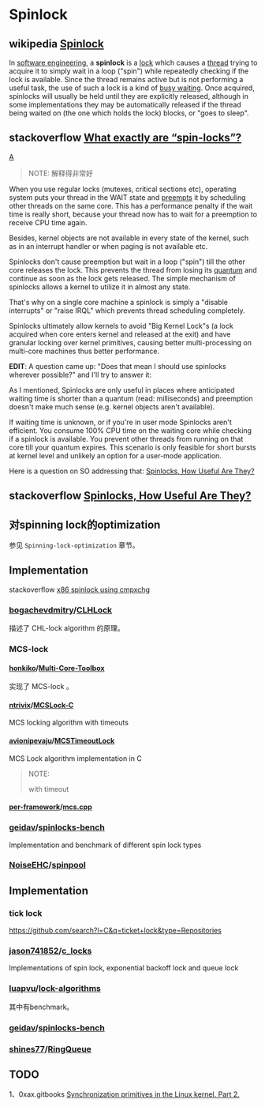 # Spinlock



## wikipedia [Spinlock](https://en.wikipedia.org/wiki/Spinlock)

In [software engineering](https://en.wikipedia.org/wiki/Software_engineering), a **spinlock** is a [lock](https://en.wikipedia.org/wiki/Lock_(computer_science)) which causes a [thread](https://en.wikipedia.org/wiki/Thread_(computer_science)) trying to acquire it to simply wait in a loop ("spin") while repeatedly checking if the lock is available. Since the thread remains active but is not performing a useful task, the use of such a lock is a kind of [busy waiting](https://en.wikipedia.org/wiki/Busy_waiting). Once acquired, spinlocks will usually be held until they are explicitly released, although in some implementations they may be automatically released if the thread being waited on (the one which holds the lock) blocks, or "goes to sleep".

## stackoverflow [What exactly are “spin-locks”?](https://stackoverflow.com/questions/1957398/what-exactly-are-spin-locks)

[A](https://stackoverflow.com/a/1957464)

> NOTE: 解释得非常好

When you use regular locks (mutexes, critical sections etc), operating system puts your thread in the WAIT state and [preempts](https://en.wikipedia.org/wiki/Preemption_(computing)) it by scheduling other threads on the same core. This has a performance penalty if the wait time is really short, because your thread now has to wait for a preemption to receive CPU time again.

Besides, kernel objects are not available in every state of the kernel, such as in an interrupt handler or when paging is not available etc.

Spinlocks don't cause preemption but wait in a loop ("spin") till the other core releases the lock. This prevents the thread from losing its [quantum](https://en.wikipedia.org/wiki/Preemption_(computing)#Time_slice) and continue as soon as the lock gets released. The simple mechanism of spinlocks allows a kernel to utilize it in almost any state.

That's why on a single core machine a spinlock is simply a "disable interrupts" or "raise IRQL" which prevents thread scheduling completely.

Spinlocks ultimately allow kernels to avoid "Big Kernel Lock"s (a lock acquired when core enters kernel and released at the exit) and have granular locking over kernel primitives, causing better multi-processing on multi-core machines thus better performance.

**EDIT**: A question came up: "Does that mean I should use spinlocks wherever possible?" and I'll try to answer it:

As I mentioned, Spinlocks are only useful in places where anticipated waiting time is shorter than a quantum (read: milliseconds) and preemption doesn't make much sense (e.g. kernel objects aren't available).

If waiting time is unknown, or if you're in user mode Spinlocks aren't efficient. You consume 100% CPU time on the waiting core while checking if a spinlock is available. You prevent other threads from running on that core till your quantum expires. This scenario is only feasible for short bursts at kernel level and unlikely an option for a user-mode application.

Here is a question on SO addressing that: [Spinlocks, How Useful Are They?](https://stackoverflow.com/questions/1456225/spinlocks-how-much-useful-are-they)

## stackoverflow [Spinlocks, How Useful Are They?](https://stackoverflow.com/questions/1456225/spinlocks-how-useful-are-they)



## 对spinning lock的optimization

参见 `Spinning-lock-optimization` 章节。

## Implementation

stackoverflow [x86 spinlock using cmpxchg](https://stackoverflow.com/questions/6935442/x86-spinlock-using-cmpxchg)



### [bogachevdmitry](https://github.com/bogachevdmitry)/**[CLHLock](https://github.com/bogachevdmitry/CLHLock)**

描述了 CHL-lock algorithm 的原理。



### MCS-lock

#### [honkiko](https://github.com/honkiko)/**[Multi-Core-Toolbox](https://github.com/honkiko/Multi-Core-Toolbox)**

实现了 MCS-lock 。



#### [ntrivix](https://github.com/ntrivix)/**[MCSLock-C](https://github.com/ntrivix/MCSLock-C)**

MCS locking algorithm with timeouts



#### [avionipevaju](https://github.com/avionipevaju)/**[MCSTimeoutLock](https://github.com/avionipevaju/MCSTimeoutLock)**

MCS Lock algorithm implementation in C

> NOTE: 
>
> with timeout



#### [per-framework](https://github.com/per-framework)/**[mcs.cpp](https://github.com/per-framework/mcs.cpp)**



### [geidav](https://github.com/geidav)/**[spinlocks-bench](https://github.com/geidav/spinlocks-bench)**

Implementation and benchmark of different spin lock types



### [NoiseEHC](https://github.com/NoiseEHC)/**[spinpool](https://github.com/NoiseEHC/spinpool)**







## Implementation

### tick lock

https://github.com/search?l=C&q=ticket+lock&type=Repositories



### [jason741852](https://github.com/jason741852)/**[c_locks](https://github.com/jason741852/c_locks)**

Implementations of spin lock, exponential backoff lock and queue lock

### [luapvu](https://github.com/luapvu)/**[lock-algorithms](https://github.com/luapvu/lock-algorithms)**

其中有benchmark。

### [geidav](https://github.com/geidav)/**[spinlocks-bench](https://github.com/geidav/spinlocks-bench)**



### [shines77](https://github.com/shines77)/**[RingQueue](https://github.com/shines77/RingQueue)**



## TODO

1、0xax.gitbooks [Synchronization primitives in the Linux kernel. Part 2.](https://0xax.gitbooks.io/linux-insides/content/SyncPrim/linux-sync-2.html)

